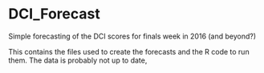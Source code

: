 # DCI_Forecast
Simple forecasting of the DCI scores for finals week in 2016 (and beyond?)

This contains the files used to create the forecasts and the R code to run them. The data is probably not up to date,

